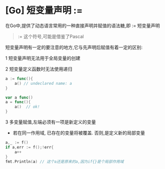 # [Go] 短变量声明 := 

在Go中,提供了动态语言常用的一种直接声明并赋值的语法糖,即 := 短变量声明

> := 这个符号,可能是借鉴了Pascal

短变量声明有一定的要注意的地方,它与先声明后赋值有着一定的区别:



1 短变量声明无法用于全局变量的创建



2 短变量定义函数时无法使用递归

```go
a := func(){
    a() // undeclared name: a
}

var a func()
a = func(){
    a()  // ok!
}
```



3 多变量赋值,左端必须有一项是新定义的变量

- 若在同一作用域, 已存在的变量将被覆盖. 否则,是定义新的局部变量

```go
a,_ := f()
if a,err := f();!err{
    a++
}
fmt.Println(a) // 这个a还是原来的a,因为if{}是个局部作用域
```

